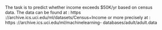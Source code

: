 The task is to predict whether income exceeds $50K/yr based on census data. The data can be found at :
https ://archive.ics.uci.edu/ml/datasets/Census+Income or more precisely at : https ://archive.ics.uci.edu/ml/machinelearning-
databases/adult/adult.data
